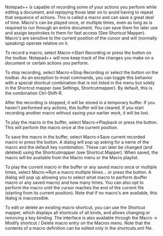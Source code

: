 Notepad++ is capable of recording some of your actions you perform while editing a document, and replaying those later on to avoid having to repeat that sequence of actions. This is called a macro and can save a great deal of time. Macro's can be played once, or multiple times, even as long as is required to run through an entire document. You can save them for later use and assign keystrokes to them for fast access (See Shortcut Mapper). Macro's are sensitive to the current position of the cursor and will (normally speaking) operate relative on it.

To record a macro, select Macro->Start Recording or press the  button on the toolbar. Notepad++ will now keep track of the changes you make on a document or certain actions you perform.

To stop recording, select Macro->Stop Recording or select the  button on the toolbar. As an exception to most commands, you can toggle this behavior with a special shortcut combination that is not listed in the menu but solely in the Shortcut mapper (see Settings, Shortcutmapper). By default, this is the combination Ctrl-Shift-R.

After the recording is stopped, it will be stored in a temporary buffer. If you haven't performed any actions, this buffer will be cleared. If you start recording another macro without saving your earlier work, it will be lost.

To play the macro in the buffer, select Macro->Playback or press the  button. This will perform the macro once at the current position.



To save the macro in the buffer, select Macro->Save current recorded macro or press the  button. A dialog will pop up asking for a name of the macro and the default key combination. These can later be changed (and deleted) using the Shortcutmapper (see Shortcut Mapper). When saved, the macro will be available from the Macro menu or the Macro playlist.



To play the current macro in the buffer or any saved macro once or multiple times, select Macro->Run a macro multiple times... or press the  button. A dialog will pop up allowing you to select what macro to perform (buffer macro or any saved macro) and how many times. You can also opt to perform the macro until the cursor reaches the end of the current file (starting from its current position). Note that if no macro's are available, this dialog is inaccessible.

To edit or delete an existing macro shortcut, you can use the Shortcut mapper, which displays all shortcuts of all kinds, and allows changing or removing a key binding. The interface is also available through the Macro -> Modify shortcut / Delete macro entry on the Macros menu. Note that the contents of a macro definition can be edited only in the shortcuts.xml file.